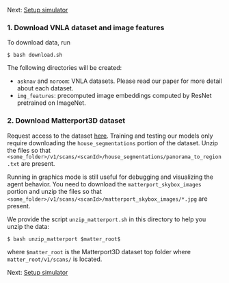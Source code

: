 Next: [Setup simulator](https://github.com/debadeepta/learningtoask/tree/master/code)

### 1. Download VNLA dataset and image features

To download data, run

```
$ bash download.sh
```

The following directories will be created:
* `asknav` and `noroom`: VNLA datasets. Please read our paper for more detail about each dataset.
* `img_features`: precomputed image embeddings computed by ResNet pretrained on ImageNet. 

### 2. Download Matterport3D dataset

Request access to the dataset [here](https://niessner.github.io/Matterport/). 
Training and testing our models only require downloading the `house_segmentations` portion of the dataset. Unzip the files so that `<some_folder>/v1/scans/<scanId>/house_segmentations/panorama_to_region.txt` are present. 

Running in graphics mode is still useful for debugging and visualizing the agent behavior. You need to download the `matterport_skybox_images` portion and unzip the files so that `<some_folder>/v1/scans/<scanId>/matterport_skybox_images/*.jpg` are present. 

We provide the script `unzip_matterport.sh` in this directory to help you unzip the data:
```
$ bash unzip_matterport $matter_root$
```

where `$matter_root` is the Matterport3D dataset top folder where `matter_root/v1/scans/` is located.  


Next: [Setup simulator](https://github.com/debadeepta/learningtoask/tree/master/code)
